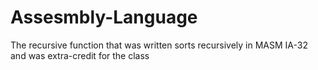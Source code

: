 # Assesmbly-Language

The recursive function that was written sorts recursively in MASM IA-32 and was extra-credit for the class
